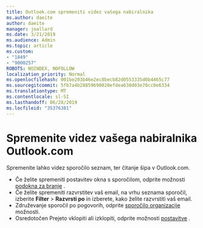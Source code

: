 ```yaml
---
title: Outlook.com spremeniti videz vašega nabiralnika
ms.author: daeite
author: daeite
manager: joallard
ms.date: 3/21/2019
ms.audience: Admin
ms.topic: article
ms.custom:
- "1849"
- "9000257"
ROBOTS: NOINDEX, NOFOLLOW
localization_priority: Normal
ms.openlocfilehash: 001be203b46e2ec8becb82d0553335d0b4465c77
ms.sourcegitcommit: 5fb7a4b28859690020efdea630d03e70cc0e6334
ms.translationtype: MT
ms.contentlocale: sl-SI
ms.lasthandoff: 06/28/2019
ms.locfileid: "35376381"
---
```

# <a name="change-the-look-of-your-outlookcom-mailbox"></a>Spremenite videz vašega nabiralnika Outlook.com

Spremenite lahko videz sporočilo seznam, ter čitanje šipa v Outlook.com.

- Če želite spremeniti postavitev okna s sporočilom, odprite možnosti [podokna za branje](https://outlook.live.com/mail/options/mail/layout/readingPane) .
- Če želite spremeniti razvrstitev vaš email, na vrhu seznama sporočil, izberite **Filter** > **Razvrsti po** in izberete, kako želite razvrstiti vaš email.
- Združevanje sporočil po pogovorih, odprite [sporočilo organizacije](https://outlook.live.com/mail/options/mail/layout/conversations) možnosti.
- Osredotočen Prejeto vklopiti ali izklopiti, odprite možnosti [postavitve](https://outlook.live.com/mail/options/mail/layout/focused) .